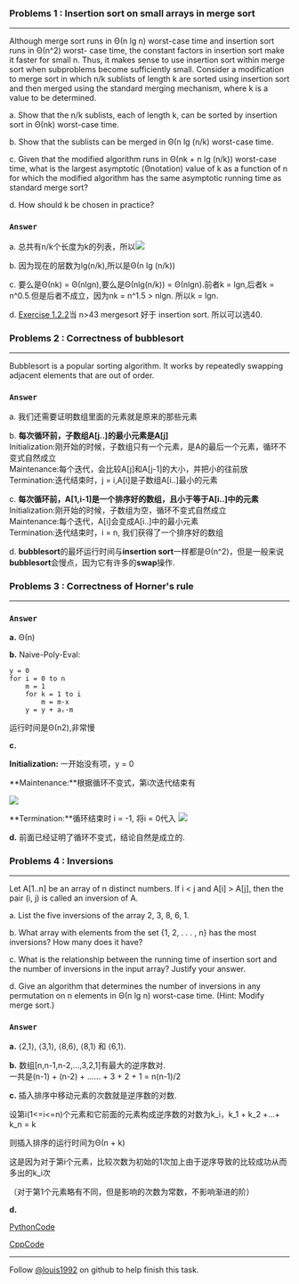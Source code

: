 ### Problems 1 : Insertion sort on small arrays in merge sort
***
Although merge sort runs in Θ(n lg n) worst-case time and insertion sort runs in Θ(n^2) worst- case time, the constant factors in insertion sort make it faster for small n. Thus, it makes sense to use insertion sort within merge sort when subproblems become sufficiently small. Consider a modification to merge sort in which n/k sublists of length k are sorted using insertion sort and then merged using the standard merging mechanism, where k is a value to be determined.

a. Show that the n/k sublists, each of length k, can be sorted by insertion sort in Θ(nk) worst-case time.

b. Show that the sublists can be merged in Θ(n lg (n/k) worst-case time.

c. Given that the modified algorithm runs in Θ(nk + n lg (n/k)) worst-case time, what is
the largest asymptotic (Θnotation) value of k as a function of n for which the modified
algorithm has the same asymptotic running time as standard merge sort?

d. How should k be chosen in practice?

### `Answer`
a. 总共有n/k个长度为k的列表，所以![](http://latex.codecogs.com/gif.latex?T\(n\)=n/k*\\Theta\(k^2\)=\\Theta\(nk\))

b. 因为现在的层数为lg(n/k),所以是Θ(n lg (n/k))

c. 要么是Θ(nk) = Θ(nlgn),要么是Θ(nlg(n/k)) = Θ(nlgn).前者k = lgn,后者k = n^0.5.但是后者不成立，因为nk = n^1.5 > nlgn. 所以k = lgn.

d. [Exercise 1.2.2](https://github.com/gzc/CLRS/blob/master/C01-The-Role-of-Algorithms-in-Computing/1.2.md)当 n>43 mergesort 好于 insertion sort. 所以可以选40.



### Problems 2 : Correctness of bubblesort
***
Bubblesort is a popular sorting algorithm. It works by repeatedly swapping adjacent elements that are out of order.

### `Answer`
a. 我们还需要证明数组里面的元素就是原来的那些元素

b. **每次循环前，子数组A[j..]的最小元素是A[j]** <br />
Initialization:刚开始的时候，子数组只有一个元素，是A的最后一个元素，循环不变式自然成立 <br />
Maintenance:每个迭代，会比较A[j]和A[j-1]的大小，并把小的往前放 <br />
Termination:迭代结束时，j = i,A[i]是子数组A[i..]最小的元素 <br />

c. **每次循环前，A[1,i-1]是一个排序好的数组，且小于等于A[i..]中的元素**
Initialization:刚开始的时候，子数组为空，循环不变式自然成立 <br />
Maintenance:每个迭代，A[i]会变成A[i..]中的最小元素 <br />
Termination:迭代结束时，i = n, 我们获得了一个排序好的数组 <br />

d. **bubblesort**的最坏运行时间与**insertion sort**一样都是Θ(n^2)，但是一般来说**bubblesort**会慢点，因为它有许多的**swap**操作.


### Problems 3 : Correctness of Horner's rule
***
### `Answer`

**a.** Θ(n)

**b.**
Naive-Poly-Eval:

	y = 0
	for i = 0 to n
    	m = 1
    	for k = 1 to i
        	m = m·x
    	y = y + aᵢ·m
运行时间是Θ(n2),非常慢

**c.** 

**Initialization:** 一开始没有项，y = 0 

**Maintenance:**根据循环不变式，第i次迭代结束有

![](http://latex.codecogs.com/gif.latex?y=a_i+x\\sum_{k=0}^{n-\(i+1\)}a_{k+i+1}x^k=a_ix^0+\\sum_{k=0}^{n-i-1}a_{k+i+1}x^{k+1}=\\sum_{k=-1}^{n-i-1}a_{k+i+1}x^{k+1}=\\sum_{k=0}^{n-i}a_{k+i}x^k)

**Termination:**循环结束时 i = -1, 将i = 0代入
![](http://latex.codecogs.com/gif.latex?y=sum_{k=0}^{n}a_{k}x^k)

**d.**
前面已经证明了循环不变式，结论自然是成立的.


### Problems 4 : Inversions
***
Let A[1..n] be an array of n distinct numbers. If i < j and A[i] > A[j], then the pair (i, j) is called an inversion of A.

a. List the five inversions of the array 2, 3, 8, 6, 1.

b. What array with elements from the set {1, 2, . . . , n} has the most inversions? How
many does it have?

c. What is the relationship between the running time of insertion sort and the number of
inversions in the input array? Justify your answer.

d. Give an algorithm that determines the number of inversions in any permutation on n
elements in Θ(n lg n) worst-case time. (Hint: Modify merge sort.)

### `Answer`
**a.**
⟨2,1⟩, ⟨3,1⟩, ⟨8,6⟩, ⟨8,1⟩ 和 ⟨6,1⟩.

**b.**
数组[n,n-1,n-2,...,3,2,1]有最大的逆序数对. <br />
一共是(n-1) + (n-2) + …… + 3 + 2 + 1 = n(n-1)/2

**c.**
插入排序中移动元素的次数就是逆序数的对数.

设第i(1<=i<=n)个元素和它前面的元素构成逆序数的对数为k_i，k_1 + k_2 +...+ k_n = k

则插入排序的运行时间为Θ(n + k)

这是因为对于第i个元素，比较次数为初始的1次加上由于逆序导致的比较成功从而多出的k_i次

（对于第1个元素略有不同，但是影响的次数为常数，不影响渐进的阶）

**d.**

[PythonCode](./exercise_code/inversions.py)

[CppCode](./exercise_code/inversions.cpp)

***
Follow [@louis1992](https://github.com/gzc) on github to help finish this task.

